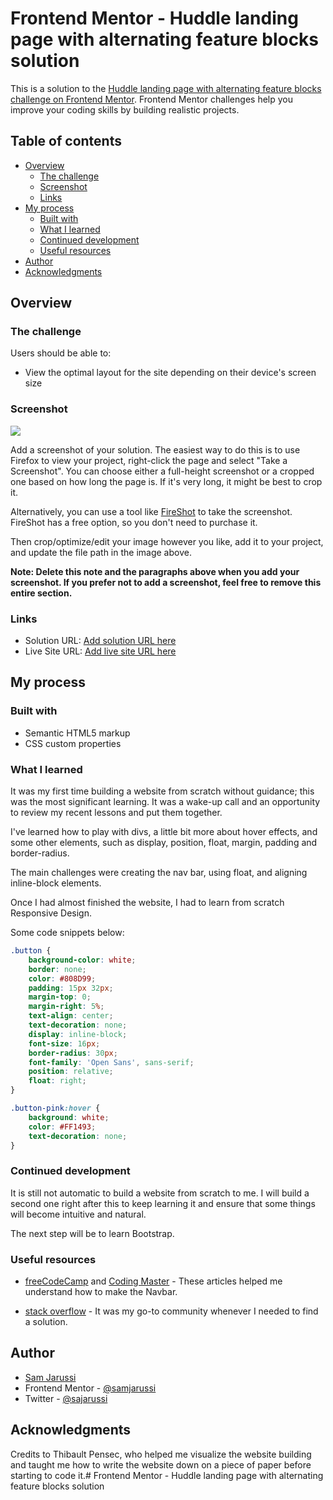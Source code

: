 # Frontend Mentor - Huddle landing page with alternating feature blocks solution

This is a solution to the [Huddle landing page with alternating feature blocks challenge on Frontend Mentor](https://www.frontendmentor.io/challenges/huddle-landing-page-with-alternating-feature-blocks-5ca5f5981e82137ec91a5100). Frontend Mentor challenges help you improve your coding skills by building realistic projects. 

## Table of contents

- [Overview](#overview)
  - [The challenge](#the-challenge)
  - [Screenshot](#screenshot)
  - [Links](#links)
- [My process](#my-process)
  - [Built with](#built-with)
  - [What I learned](#what-i-learned)
  - [Continued development](#continued-development)
  - [Useful resources](#useful-resources)
- [Author](#author)
- [Acknowledgments](#acknowledgments)


## Overview

### The challenge

Users should be able to:
- View the optimal layout for the site depending on their device's screen size

### Screenshot

![](./screenshot.jpg)

Add a screenshot of your solution. The easiest way to do this is to use Firefox to view your project, right-click the page and select "Take a Screenshot". You can choose either a full-height screenshot or a cropped one based on how long the page is. If it's very long, it might be best to crop it.

Alternatively, you can use a tool like [FireShot](https://getfireshot.com/) to take the screenshot. FireShot has a free option, so you don't need to purchase it. 

Then crop/optimize/edit your image however you like, add it to your project, and update the file path in the image above.

**Note: Delete this note and the paragraphs above when you add your screenshot. If you prefer not to add a screenshot, feel free to remove this entire section.**

### Links

- Solution URL: [Add solution URL here](https://your-solution-url.com)
- Live Site URL: [Add live site URL here](https://your-live-site-url.com)

## My process

### Built with

- Semantic HTML5 markup
- CSS custom properties

### What I learned

It was my first time building a website from scratch without guidance; this was the most significant learning.
It was a wake-up call and an opportunity to review my recent lessons and put them together.

I've learned how to play with divs, a little bit more about hover effects, and some other elements, such as display, position, float, margin, padding and border-radius.

The main challenges were creating the nav bar, using float, and aligning inline-block elements.

Once I had almost finished the website, I had to learn from scratch Responsive Design.

Some code snippets below:

```css
.button {
    background-color: white;
    border: none;
    color: #808D99;
    padding: 15px 32px;
    margin-top: 0;
    margin-right: 5%;
    text-align: center;
    text-decoration: none;
    display: inline-block;
    font-size: 16px;
    border-radius: 30px;
    font-family: 'Open Sans', sans-serif;
    position: relative;
    float: right;
}
```

```css
.button-pink:hover {
    background: white;
    color: #FF1493;
    text-decoration: none;
}
```

### Continued development

It is still not automatic to build a website from scratch to me. I will build a second one right after this to keep learning it and ensure that some things will become intuitive and natural.

The next step will be to learn Bootstrap.


### Useful resources

- [freeCodeCamp](https://www.freecodecamp.org/news/how-to-make-a-landing-page-with-html-css-and-javascript/) and [Coding Master](https://codingmasterweb.com/index.php/2021/06/07/beautiful-landing-page-design-using-html-css/) - These articles helped me understand how to make the Navbar.

- [stack overflow](https://stackoverflow.com/) - It was my go-to community whenever I needed to find a solution.

## Author

- [Sam Jarussi](https://github.com/samjarussi)
- Frontend Mentor - [@samjarussi](https://www.frontendmentor.io/profile/samjarussi)
- Twitter - [@sajarussi](https://twitter.com/sajarussi)

## Acknowledgments

Credits to Thibault Pensec, who helped me visualize the website building and taught me how to write the website down on a piece of paper before starting to code it.# Frontend Mentor - Huddle landing page with alternating feature blocks solution